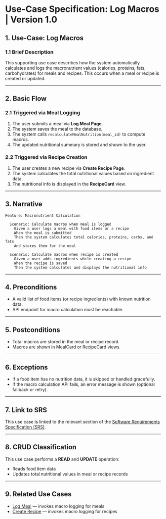 # Use-Case Specification: Log Macros | Version 1.0

## 1. Use-Case: Log Macros  
### 1.1 Brief Description  
This supporting use case describes how the system automatically calculates and logs the macronutrient values (calories, proteins, fats, carbohydrates) for meals and recipes. This occurs when a meal or recipe is created or updated.

---

## 2. Basic Flow

### 2.1 Triggered via Meal Logging
1. The user submits a meal via **Log Meal Page**.
2. The system saves the meal to the database.
3. The system calls `recalculateMealNutrition(meal_id)` to compute macros.
4. The updated nutritional summary is stored and shown to the user.

### 2.2 Triggered via Recipe Creation
1. The user creates a new recipe via **Create Recipe Page**.
2. The system calculates the total nutritional values based on ingredient data.
3. The nutritional info is displayed in the **RecipeCard** view.

---

## 3. Narrative  

```gherkin
Feature: Macronutrient Calculation

  Scenario: Calculate macros when meal is logged
    Given a user logs a meal with food items or a recipe
    When the meal is submitted
    Then the system calculates total calories, proteins, carbs, and fats
    And stores them for the meal

  Scenario: Calculate macros when recipe is created
    Given a user adds ingredients while creating a recipe
    When the recipe is saved
    Then the system calculates and displays the nutritional info
```

---

## 4. Preconditions

- A valid list of food items (or recipe ingredients) with known nutrition data.
- API endpoint for macro calculation must be reachable.

---

## 5. Postconditions

- Total macros are stored in the meal or recipe record.
- Macros are shown in MealCard or RecipeCard views.

---

## 6. Exceptions

- If a food item has no nutrition data, it is skipped or handled gracefully.
- If the macro calculation API fails, an error message is shown (optional fallback or retry).

---
## 7. Link to SRS  
This use case is linked to the relevant section of the [Software Requirements Specification (SRS)](SRS.md).

---

## 8. CRUD Classification  
This use case performs a **READ** and **UPDATE** operation:
- Reads food item data
- Updates total nutritional values in meal or recipe records

---

## 9. Related Use Cases  
- [Log Meal](./LogMeal.md) — invokes macro logging for meals  
- [Create Recipe](./CreateRecipeUseCase.md) — invokes macro logging for recipes
